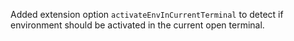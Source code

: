 Added extension option `activateEnvInCurrentTerminal` to detect if environment should be activated in the current open terminal.

